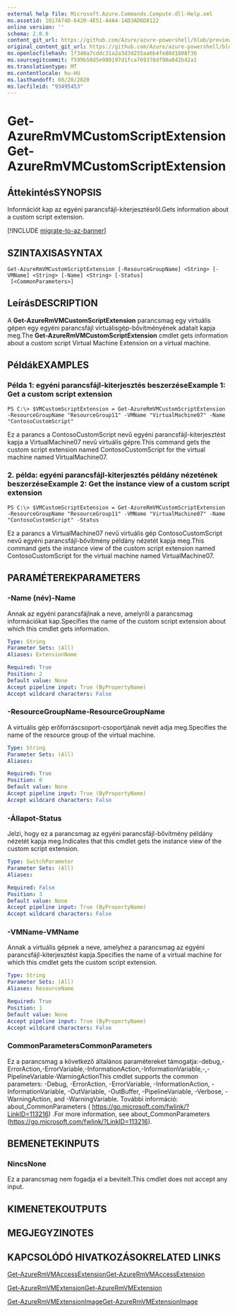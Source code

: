 ```yaml
---
external help file: Microsoft.Azure.Commands.Compute.dll-Help.xml
ms.assetid: 1017A74D-6420-4E51-A4A4-1AD3AD6D8122
online version: ''
schema: 2.0.0
content_git_url: https://github.com/Azure/azure-powershell/blob/preview/src/ResourceManager/Compute/Stack/Commands.Compute/help/Get-AzureRmVMCustomScriptExtension.md
original_content_git_url: https://github.com/Azure/azure-powershell/blob/preview/src/ResourceManager/Compute/Stack/Commands.Compute/help/Get-AzureRmVMCustomScriptExtension.md
ms.openlocfilehash: 1f348a7cddc31a2a3d3d255aa6b4fe80d1808f36
ms.sourcegitcommit: f599b50d5e980197d1fca769378df90a842b42a1
ms.translationtype: MT
ms.contentlocale: hu-HU
ms.lasthandoff: 08/20/2020
ms.locfileid: "93495453"
---
```

# <span data-ttu-id="b856f-101">Get-AzureRmVMCustomScriptExtension</span><span class="sxs-lookup"><span data-stu-id="b856f-101">Get-AzureRmVMCustomScriptExtension</span></span>

## <span data-ttu-id="b856f-102">Áttekintés</span><span class="sxs-lookup"><span data-stu-id="b856f-102">SYNOPSIS</span></span>
<span data-ttu-id="b856f-103">Információt kap az egyéni parancsfájl-kiterjesztésről.</span><span class="sxs-lookup"><span data-stu-id="b856f-103">Gets information about a custom script extension.</span></span>

[!INCLUDE [migrate-to-az-banner](../../includes/migrate-to-az-banner.md)]

## <span data-ttu-id="b856f-104">SZINTAXISA</span><span class="sxs-lookup"><span data-stu-id="b856f-104">SYNTAX</span></span>

```
Get-AzureRmVMCustomScriptExtension [-ResourceGroupName] <String> [-VMName] <String> [-Name] <String> [-Status]
 [<CommonParameters>]
```

## <span data-ttu-id="b856f-105">Leírás</span><span class="sxs-lookup"><span data-stu-id="b856f-105">DESCRIPTION</span></span>
<span data-ttu-id="b856f-106">A **Get-AzureRmVMCustomScriptExtension** parancsmag egy virtuális gépen egy egyéni parancsfájl virtuálisgép-bővítményének adatait kapja meg.</span><span class="sxs-lookup"><span data-stu-id="b856f-106">The **Get-AzureRmVMCustomScriptExtension** cmdlet gets information about a custom script Virtual Machine Extension on a virtual machine.</span></span>

## <span data-ttu-id="b856f-107">Példák</span><span class="sxs-lookup"><span data-stu-id="b856f-107">EXAMPLES</span></span>

### <span data-ttu-id="b856f-108">Példa 1: egyéni parancsfájl-kiterjesztés beszerzése</span><span class="sxs-lookup"><span data-stu-id="b856f-108">Example 1: Get a custom script extension</span></span>
```
PS C:\> $VMCustomScriptExtension = Get-AzureRmVMCustomScriptExtension -ResourceGroupName "ResourceGroup11" -VMName "VirtualMachine07" -Name "ContosoCustomScript"
```

<span data-ttu-id="b856f-109">Ez a parancs a ContosoCustomScript nevű egyéni parancsfájl-kiterjesztést kapja a VirtualMachine07 nevű virtuális gépre.</span><span class="sxs-lookup"><span data-stu-id="b856f-109">This command gets the custom script extension named ContosoCustomScript for the virtual machine named VirtualMachine07.</span></span>

### <span data-ttu-id="b856f-110">2. példa: egyéni parancsfájl-kiterjesztés példány nézetének beszerzése</span><span class="sxs-lookup"><span data-stu-id="b856f-110">Example 2: Get the instance view of a custom script extension</span></span>
```
PS C:\> $VMCustomScriptExtension = Get-AzureRmVMCustomScriptExtension -ResourceGroupName "ResourceGroup11" -VMName "VirtualMachine07" -Name "ContosoCustomScript" -Status
```

<span data-ttu-id="b856f-111">Ez a parancs a VirtualMachine07 nevű virtuális gép ContosoCustomScript nevű egyéni parancsfájl-bővítmény példány nézetét kapja meg.</span><span class="sxs-lookup"><span data-stu-id="b856f-111">This command gets the instance view of the custom script extension named ContosoCustomScript for the virtual machine named VirtualMachine07.</span></span>

## <span data-ttu-id="b856f-112">PARAMÉTEREK</span><span class="sxs-lookup"><span data-stu-id="b856f-112">PARAMETERS</span></span>

### <span data-ttu-id="b856f-113">-Name (név)</span><span class="sxs-lookup"><span data-stu-id="b856f-113">-Name</span></span>
<span data-ttu-id="b856f-114">Annak az egyéni parancsfájlnak a neve, amelyről a parancsmag információkat kap.</span><span class="sxs-lookup"><span data-stu-id="b856f-114">Specifies the name of the custom script extension about which this cmdlet gets information.</span></span>

```yaml
Type: String
Parameter Sets: (All)
Aliases: ExtensionName

Required: True
Position: 2
Default value: None
Accept pipeline input: True (ByPropertyName)
Accept wildcard characters: False
```

### <span data-ttu-id="b856f-115">-ResourceGroupName</span><span class="sxs-lookup"><span data-stu-id="b856f-115">-ResourceGroupName</span></span>
<span data-ttu-id="b856f-116">A virtuális gép erőforráscsoport-csoportjának nevét adja meg.</span><span class="sxs-lookup"><span data-stu-id="b856f-116">Specifies the name of the resource group of the virtual machine.</span></span>

```yaml
Type: String
Parameter Sets: (All)
Aliases: 

Required: True
Position: 0
Default value: None
Accept pipeline input: True (ByPropertyName)
Accept wildcard characters: False
```

### <span data-ttu-id="b856f-117">-Állapot</span><span class="sxs-lookup"><span data-stu-id="b856f-117">-Status</span></span>
<span data-ttu-id="b856f-118">Jelzi, hogy ez a parancsmag az egyéni parancsfájl-bővítmény példány nézetét kapja meg.</span><span class="sxs-lookup"><span data-stu-id="b856f-118">Indicates that this cmdlet gets the instance view of the custom script extension.</span></span>

```yaml
Type: SwitchParameter
Parameter Sets: (All)
Aliases: 

Required: False
Position: 3
Default value: None
Accept pipeline input: True (ByPropertyName)
Accept wildcard characters: False
```

### <span data-ttu-id="b856f-119">-VMName</span><span class="sxs-lookup"><span data-stu-id="b856f-119">-VMName</span></span>
<span data-ttu-id="b856f-120">Annak a virtuális gépnek a neve, amelyhez a parancsmag az egyéni parancsfájl-kiterjesztést kapja.</span><span class="sxs-lookup"><span data-stu-id="b856f-120">Specifies the name of a virtual machine for which this cmdlet gets the custom script extension.</span></span>

```yaml
Type: String
Parameter Sets: (All)
Aliases: ResourceName

Required: True
Position: 1
Default value: None
Accept pipeline input: True (ByPropertyName)
Accept wildcard characters: False
```

### <span data-ttu-id="b856f-121">CommonParameters</span><span class="sxs-lookup"><span data-stu-id="b856f-121">CommonParameters</span></span>
<span data-ttu-id="b856f-122">Ez a parancsmag a következő általános paramétereket támogatja:-debug,-ErrorAction,-ErrorVariable,-InformationAction,-InformationVariable,-,-PipelineVariable-WarningAction</span><span class="sxs-lookup"><span data-stu-id="b856f-122">This cmdlet supports the common parameters: -Debug, -ErrorAction, -ErrorVariable, -InformationAction, -InformationVariable, -OutVariable, -OutBuffer, -PipelineVariable, -Verbose, -WarningAction, and -WarningVariable.</span></span> <span data-ttu-id="b856f-123">További információ: about_CommonParameters ( https://go.microsoft.com/fwlink/?LinkID=113216) .</span><span class="sxs-lookup"><span data-stu-id="b856f-123">For more information, see about_CommonParameters (https://go.microsoft.com/fwlink/?LinkID=113216).</span></span>

## <span data-ttu-id="b856f-124">BEMENETEK</span><span class="sxs-lookup"><span data-stu-id="b856f-124">INPUTS</span></span>

### <span data-ttu-id="b856f-125">Nincs</span><span class="sxs-lookup"><span data-stu-id="b856f-125">None</span></span>
<span data-ttu-id="b856f-126">Ez a parancsmag nem fogadja el a bevitelt.</span><span class="sxs-lookup"><span data-stu-id="b856f-126">This cmdlet does not accept any input.</span></span>

## <span data-ttu-id="b856f-127">KIMENETEK</span><span class="sxs-lookup"><span data-stu-id="b856f-127">OUTPUTS</span></span>

## <span data-ttu-id="b856f-128">MEGJEGYZI</span><span class="sxs-lookup"><span data-stu-id="b856f-128">NOTES</span></span>

## <span data-ttu-id="b856f-129">KAPCSOLÓDÓ HIVATKOZÁSOK</span><span class="sxs-lookup"><span data-stu-id="b856f-129">RELATED LINKS</span></span>

[<span data-ttu-id="b856f-130">Get-AzureRmVMAccessExtension</span><span class="sxs-lookup"><span data-stu-id="b856f-130">Get-AzureRmVMAccessExtension</span></span>](./Get-AzureRmVMAccessExtension.md)

[<span data-ttu-id="b856f-131">Get-AzureRmVMExtension</span><span class="sxs-lookup"><span data-stu-id="b856f-131">Get-AzureRmVMExtension</span></span>](./Get-AzureRmVMExtension.md)

[<span data-ttu-id="b856f-132">Get-AzureRmVMExtensionImage</span><span class="sxs-lookup"><span data-stu-id="b856f-132">Get-AzureRmVMExtensionImage</span></span>](./Get-AzureRmVMExtensionImage.md)


